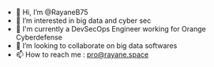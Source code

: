 - 👋 Hi, I’m @RayaneB75
- 👀 I’m interested in big data and cyber sec
- 🌱 I'm currently a DevSecOps Engineer working for Orange Cyberdefense
- 💞️ I’m looking to collaborate on big data softwares
- 📫 How to reach me : pro@rayane.space
